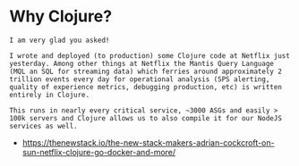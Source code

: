 # Why Clojure?

```
I am very glad you asked!

I wrote and deployed (to production) some Clojure code at Netflix just yesterday. Among other things at Netflix the Mantis Query Language (MQL an SQL for streaming data) which ferries around approximately 2 trillion events every day for operational analysis (SPS alerting, quality of experience metrics, debugging production, etc) is written entirely in Clojure.

This runs in nearly every critical service, ~3000 ASGs and easily > 100k servers and Clojure allows us to also compile it for our NodeJS services as well. 
```

- https://thenewstack.io/the-new-stack-makers-adrian-cockcroft-on-sun-netflix-clojure-go-docker-and-more/
